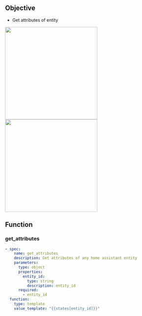 ## Objective

- Get attributes of entity

<img width="300" src="https://github.com/delfu/local_llama/assets/2917984/5994c7a0-1370-4924-bed8-d2e77ec1d11d">
<img width="300" src="https://github.com/delfu/local_llama/assets/2917984/177f416e-2194-4a10-a3f6-39a94da942ce">

## Function

### get_attributes

```yaml
- spec:
    name: get_attributes
    description: Get attributes of any home assistant entity
    parameters:
      type: object
      properties:
        entity_id:
          type: string
          description: entity_id
      required:
        - entity_id
  function:
    type: template
    value_template: "{{states[entity_id]}}"
```
